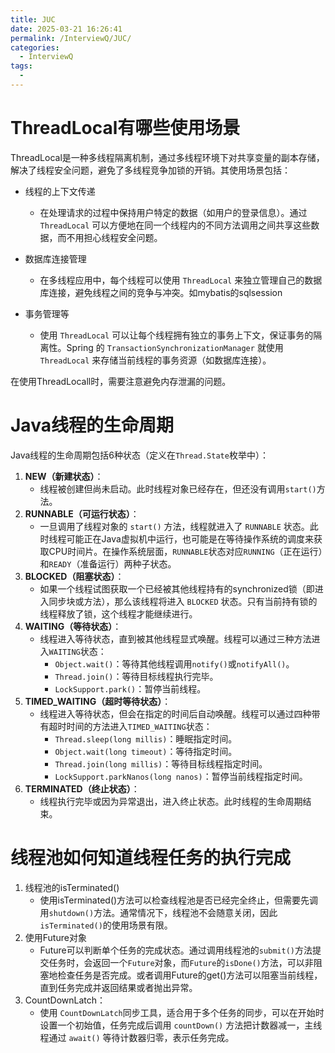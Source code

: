 ```yaml
---
title: JUC
date: 2025-03-21 16:26:41
permalink: /InterviewQ/JUC/
categories:
  - InterviewQ
tags:
  - 
---
```

# ThreadLocal有哪些使用场景

ThreadLocal是一种多线程隔离机制，通过多线程环境下对共享变量的副本存储，解决了线程安全问题，避免了多线程竞争加锁的开销。其使用场景包括：

- 线程的上下文传递
  - 在处理请求的过程中保持用户特定的数据（如用户的登录信息）。通过 `ThreadLocal` 可以方便地在同一个线程内的不同方法调用之间共享这些数据，而不用担心线程安全问题。

- 数据库连接管理
  - 在多线程应用中，每个线程可以使用 `ThreadLocal` 来独立管理自己的数据库连接，避免线程之间的竞争与冲突。如mybatis的sqlsession
- 事务管理等
  - 使用 `ThreadLocal` 可以让每个线程拥有独立的事务上下文，保证事务的隔离性。Spring 的 `TransactionSynchronizationManager` 就使用 `ThreadLocal` 来存储当前线程的事务资源（如数据库连接）。

在使用ThreadLocall时，需要注意避免内存泄漏的问题。



# Java线程的生命周期

Java线程的生命周期包括6种状态（定义在`Thread.State`枚举中）：

1. **NEW（新建状态）**：
   - 线程被创建但尚未启动。此时线程对象已经存在，但还没有调用`start()`方法。
2. **RUNNABLE（可运行状态）**：
   - 一旦调用了线程对象的 `start()` 方法，线程就进入了 `RUNNABLE` 状态。此时线程可能正在Java虚拟机中运行，也可能是在等待操作系统的调度来获取CPU时间片。在操作系统层面，`RUNNABLE`状态对应`RUNNING`（正在运行）和`READY`（准备运行）两种子状态。
3. **BLOCKED（阻塞状态）**：
   - 如果一个线程试图获取一个已经被其他线程持有的synchronized锁（即进入同步块或方法），那么该线程将进入 `BLOCKED` 状态。只有当前持有锁的线程释放了锁，这个线程才能继续进行。
4. **WAITING（等待状态）**：
   - 线程进入等待状态，直到被其他线程显式唤醒。线程可以通过三种方法进入`WAITING`状态：
     - `Object.wait()`：等待其他线程调用`notify()`或`notifyAll()`。
     - `Thread.join()`：等待目标线程执行完毕。
     - `LockSupport.park()`：暂停当前线程。
5. **TIMED_WAITING（超时等待状态）**：
   - 线程进入等待状态，但会在指定的时间后自动唤醒。线程可以通过四种带有超时时间的方法进入`TIMED_WAITING`状态：
     - `Thread.sleep(long millis)`：睡眠指定时间。
     - `Object.wait(long timeout)`：等待指定时间。
     - `Thread.join(long millis)`：等待目标线程指定时间。
     - `LockSupport.parkNanos(long nanos)`：暂停当前线程指定时间。
6. **TERMINATED（终止状态）**：
   - 线程执行完毕或因为异常退出，进入终止状态。此时线程的生命周期结束。



# 线程池如何知道线程任务的执行完成

1. 线程池的isTerminated()
   - 使用isTerminated()方法可以检查线程池是否已经完全终止，但需要先调用`shutdown()`方法。通常情况下，线程池不会随意关闭，因此`isTerminated()`的使用场景有限。
2. 使用Future对象
   - Future可以判断单个任务的完成状态。通过调用线程池的`submit()`方法提交任务时，会返回一个`Future`对象，而`Future`的`isDone()`方法，可以非阻塞地检查任务是否完成。或者调用Future的get()方法可以阻塞当前线程，直到任务完成并返回结果或者抛出异常。
3. CountDownLatch：
   - 使用 `CountDownLatch`同步工具，适合用于多个任务的同步，可以在开始时设置一个初始值，任务完成后调用 `countDown()` 方法把计数器减一，主线程通过 `await()` 等待计数器归零，表示任务完成。
